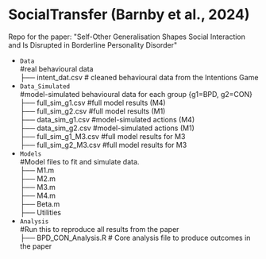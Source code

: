 # SocialTransfer (Barnby et al., 2024)
Repo for the paper: "Self-Other Generalisation Shapes Social Interaction and Is Disrupted in Borderline Personality Disorder"

* `Data` <br />
#real behavioural data <br />
     ├── intent_dat.csv # cleaned behavioural data from the Intentions Game <br />
* `Data_Simulated` <br />
#model-simulated behavioural data for each group {g1=BPD, g2=CON} <br />
     ├── full_sim_g1.csv #full model results (M4) <br />
     ├── full_sim_g2.csv #full model results (M1) <br />
     ├── data_sim_g1.csv #model-simulated actions (M4) <br />
     ├── data_sim_g2.csv #model-simulated actions (M1) <br />
     ├── full_sim_g1_M3.csv #full model results for M3 <br />
     ├── full_sim_g2_M3.csv #full model results for M3 <br />
* `Models` <br />
#Model files to fit and simulate data.  <br />
     ├── M1.m <br />
     ├── M2.m <br />
     ├── M3.m <br />
     ├── M4.m <br />
     ├── Beta.m <br />
     ├── Utilities <br />
* `Analysis` <br />
#Run this to reproduce all results from the paper <br />
     ├── BPD_CON_Analysis.R # Core analysis file to produce outcomes in the paper <br/>
